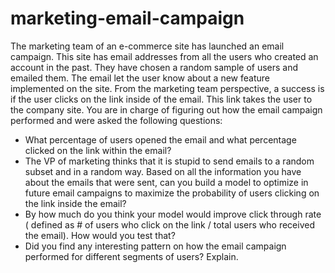 # marketing-email-campaign
The marketing team of an e-commerce site has launched an email campaign. This site has email
addresses from all the users who created an account in the past.
They have chosen a random sample of users and emailed them. The email let the user know
about a new feature implemented on the site. From the marketing team perspective, a success
is if the user clicks on the link inside of the email. This link takes the user to the company site.
You are in charge of figuring out how the email campaign performed and were asked the
following questions:
* What percentage of users opened the email and what percentage clicked on the link
within the email?
* The VP of marketing thinks that it is stupid to send emails to a random subset and in a
random way. Based on all the information you have about the emails that were sent, can
you build a model to optimize in future email campaigns to maximize the probability of
users clicking on the link inside the email?
* By how much do you think your model would improve click through rate ( defined as # of
users who click on the link / total users who received the email). How would you test
that?
* Did you find any interesting pattern on how the email campaign performed for different
segments of users? Explain.
